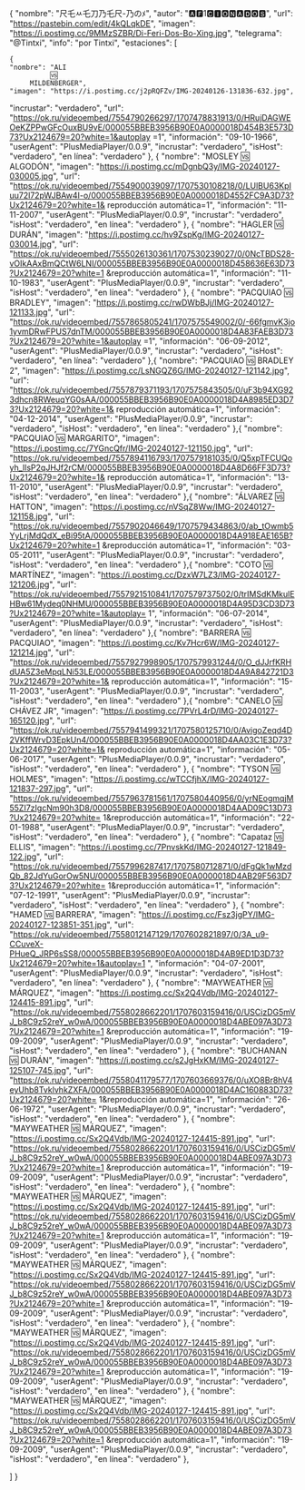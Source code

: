 {
"nombre": "尺乇ﾶ乇刀乃乇尺-乃のﾒ",
"autor": "🅰️🅵1🅲🅸🅾️🅽🅰️🅳🅾️🆂",
"url": "https://pastebin.com/edit/4kQLqkDE",
"imagen": "https://i.postimg.cc/9MMzSZBR/Di-Feri-Dos-Bo-Xing.jpg",
"telegrama": "@Tintxi",
"info": "por Tintxi",
"estaciones":
	[
 
	{
	"nombre": "ALI 
              🆚 
         MILDENBERGER",
	"imagen": "https://i.postimg.cc/j2pRQFZv/IMG-20240126-131836-632.jpg",
"incrustar": "verdadero",
	"url": "https://ok.ru/videoembed/7554790266297/1707478831913/0/HRujDAGWEOeKZPPwGFcOuxBU9vE/000055BBEB3956B90E0A0000018D454B3E573D73?Ux2124679=20?white=1&autoplay =1",
	"información": "09-10-1966",
	"userAgent": "PlusMediaPlayer/0.0.9",
    "incrustar": "verdadero",
	"isHost": "verdadero",
	"en línea": "verdadero"
	},
	{ 
	"nombre": "MOSLEY
               🆚 
             ALGODÓN", 
	"imagen": "https://i.postimg.cc/mDgnbQ3y/IMG-20240127-030005.jpg", 
	"url": "https://ok.ru/videoembed/7554900039097/1707530108218/0/LUlBU63KpIuu72l72pWJBAw4I-o/000055BBEB3956B90E0A0000018D4552FC9A3D73?Ux2124679=20?white=1& reproducción automática=1", 
	"información": "11-11-2007", 
	"userAgent": "PlusMediaPlayer/0.0.9",
    "incrustar": "verdadero",
	"isHost": "verdadero", 
	"en línea": "verdadero" 
	},
	{ 
	"nombre": "HAGLER
               🆚 
             DURÁN",
	"imagen": "https://i.postimg.cc/hv9ZspKg/IMG-20240127-030014.jpg",
	"url": "https://ok.ru/videoembed/7555026130361/1707530239027/0/0NcTBDS28-vOIkAAxBmQCtW6LNI/000055BBEB3956B90E0A0000018D458636E63D73?Ux2124679=20?white=1 &reproducción automática=1",
	"información": "11-10-1983",
	"userAgent": "PlusMediaPlayer/0.0.9",
    "incrustar": "verdadero",
	"isHost": "verdadero",
	"en línea": "verdadero"
	},
	{ 
	"nombre": "PACQUIAO 
               🆚 
             BRADLEY",
	"imagen": "https://i.postimg.cc/rwDWbBJj/IMG-20240127-121133.jpg",
	"url": "https://ok.ru/videoembed/7557865805241/1707575549002/0/-66fgmvK3jo1yvmDRwFPUS7dnTM/000055BBEB3956B90E0A0000018D4A83FAEB3D73?Ux2124679=20?white=1&autoplay =1",
	"información": "06-09-2012",
	"userAgent": "PlusMediaPlayer/0.0.9",
    "incrustar": "verdadero",
	"isHost": "verdadero",
	"en línea": "verdadero"
	},{ 
	"nombre": "PACQUIAO 
               🆚 
             BRADLEY 2",
	"imagen": "https://i.postimg.cc/LsNGQZ6G/IMG-20240127-121142.jpg",
	"url": "https://ok.ru/videoembed/7557879371193/1707575843505/0/uF3b94XG923dhcn8RWeuqYG0sAA/000055BBEB3956B90E0A0000018D4A8985ED3D73?Ux2124679=20?white=1& reproducción automática=1",
	"información": "04-12-2014",
	"userAgent": "PlusMediaPlayer/0.0.9",
    "incrustar": "verdadero",
	"isHost": "verdadero",
	"en línea": "verdadero"
	},{ 
	"nombre": "PACQUIAO 
               🆚 
             MARGARITO",
	"imagen": "https://i.postimg.cc/7YGncQfr/IMG-20240127-121150.jpg",
	"url": "https://ok.ru/videoembed/7557894116793/1707579181035/0/Q5xpTFCUQoyh_IlsP2qJHJf2rCM/000055BBEB3956B90E0A0000018D4A8D66FF3D73?Ux2124679=20?white=1& reproducción automática=1",
	"información": "13-11-2010",
	"userAgent": "PlusMediaPlayer/0.0.9",
    "incrustar": "verdadero",
	"isHost": "verdadero",
	"en línea": "verdadero"
	},{ 
	"nombre": "ÁLVAREZ
               🆚 
             HATTON",
	"imagen": "https://i.postimg.cc/nVSqZ8Ww/IMG-20240127-121158.jpg",
	"url": "https://ok.ru/videoembed/7557902046649/1707579434863/0/ab_tOwmb5YyLrjMdQdX_eBi95tA/000055BBEB3956B90E0A0000018D4A918EAE165B?Ux2124679=20?white=1 &reproducción automática=1",
	"información": "03-05-2011",
	"userAgent": "PlusMediaPlayer/0.0.9",
    "incrustar": "verdadero",
	"isHost": "verdadero",
	"en línea": "verdadero"
	},{ 
	"nombre": "COTO
               🆚 
             MARTÍNEZ",
	"imagen": "https://i.postimg.cc/DzxW7LZ3/IMG-20240127-121206.jpg",
	"url": "https://ok.ru/videoembed/7557921510841/1707579737502/0/trIMSdKMkulEHBw61Mydeq0NHMU/000055BBEB3956B90E0A0000018D4A95D3CD3D73?Ux2124679=20?white=1&autoplay= 1",
	"información": "06-07-2014",
	"userAgent": "PlusMediaPlayer/0.0.9",
    "incrustar": "verdadero",
	"isHost": "verdadero",
	"en línea": "verdadero"
	},{ 
	"nombre": "BARRERA
               🆚 
             PACQUIAO",
	"imagen": "https://i.postimg.cc/Kv7Hcr6W/IMG-20240127-121214.jpg",
	"url": "https://ok.ru/videoembed/7557927998905/1707579931244/0/O_dJJrfKRHdUA5Z3eMpqLNi53LE/000055BBEB3956B90E0A0000018D4A9A842721D3?Ux2124679=20?white=1& reproducción automática=1",
	"información": "15-11-2003",
	"userAgent": "PlusMediaPlayer/0.0.9",
    "incrustar": "verdadero",
	"isHost": "verdadero",
	"en línea": "verdadero"
	},{ 
	"nombre": "CANELO
               🆚 
             CHÁVEZ JR",
	"imagen": "https://i.postimg.cc/7PVrL4rD/IMG-20240127-165120.jpg",
	"url": "https://ok.ru/videoembed/7557941499321/1707580125710/0/AvigoZeqd4D2VKffWrvD3EpkUn4/000055BBEB3956B90E0A0000018D4AA03C1E3D73?Ux2124679=20?white=1& reproducción automática=1",
	"información": "05-06-2017",
	"userAgent": "PlusMediaPlayer/0.0.9",
    "incrustar": "verdadero",
	"isHost": "verdadero",
	"en línea": "verdadero"
	},
    { 
	"nombre": "TYSON
               🆚 
             HOLMES",
	"imagen": "https://i.postimg.cc/wTCCfjhX/IMG-20240127-121837-297.jpg",
	"url": "https://ok.ru/videoembed/7557963781561/1707580440956/0/yrNEogmqjM55ZI7zIgcNm90h3D8/000055BBEB3956B90E0A0000018D4AAD09C13D73?Ux2124679=20?white= 1&reproducción automática=1",
	"información": "22-01-1988",
	"userAgent": "PlusMediaPlayer/0.0.9",
    "incrustar": "verdadero",
	"isHost": "verdadero",
	"en línea": "verdadero"
	},
    { 
	"nombre": "Capataz
               🆚 
             ELLIS",
	"imagen": "https://i.postimg.cc/7PnvskKd/IMG-20240127-121849-122.jpg",
	"url": "https://ok.ru/videoembed/7557996287417/1707580712871/0/dFgQk1wMzdQb_82JdYuGorOw5NU/000055BBEB3956B90E0A0000018D4AB29F563D73?Ux2124679=20?white= 1&reproducción automática=1",
	"información": "07-12-1991",
	"userAgent": "PlusMediaPlayer/0.0.9",
    "incrustar": "verdadero",
	"isHost": "verdadero",
	"en línea": "verdadero"
	},
    { 
	"nombre": "HAMED
               🆚 
             BARRERA",
	"imagen": "https://i.postimg.cc/Fsz3jgPY/IMG-20240127-123851-351.jpg",
	"url": "https://ok.ru/videoembed/7558012147129/1707602821897/0/3A_u9-CCuveX-PHueQ_JRP6sSS8/000055BBEB3956B90E0A0000018D4AB9ED1D3D73?Ux2124679=20?white=1&autoplay=1 ",
	"información": "04-07-2001",
	"userAgent": "PlusMediaPlayer/0.0.9",
    "incrustar": "verdadero",
	"isHost": "verdadero",
	"en línea": "verdadero"
	},
    { 
	"nombre": "MAYWEATHER 
               🆚 
             MÁRQUEZ",
	"imagen": "https://i.postimg.cc/Sx2Q4Vdb/IMG-20240127-124415-891.jpg",
	"url": "https://ok.ru/videoembed/7558028662201/1707603159416/0/USCizDG5mVJ_b8C9z52reY_w0wA/000055BBEB3956B90E0A0000018D4ABE097A3D73?Ux2124679=20?white=1 &reproducción automática=1",
	"información": "19-09-2009",
	"userAgent": "PlusMediaPlayer/0.0.9",
    "incrustar": "verdadero",
	"isHost": "verdadero",
	"en línea": "verdadero"
	},
    { 
	"nombre": "BUCHANAN 
               🆚 
             DURÁN",
	"imagen": "https://i.postimg.cc/s2JgHxKM/IMG-20240127-125107-745.jpg",
	"url": "https://ok.ru/videoembed/7558041179577/1707603669376/0/uXO8Br8hV4eyUhb8TvklvhkZXFA/000055BBEB3956B90E0A0000018D4AC160883D73?Ux2124679=20?white= 1&reproducción automática=1",
	"información": "26-06-1972",
	"userAgent": "PlusMediaPlayer/0.0.9",
    "incrustar": "verdadero",
	"isHost": "verdadero",
	"en línea": "verdadero"
	},
    { 
	"nombre": "MAYWEATHER 
               🆚 
             MÁRQUEZ",
	"imagen": "https://i.postimg.cc/Sx2Q4Vdb/IMG-20240127-124415-891.jpg",
	"url": "https://ok.ru/videoembed/7558028662201/1707603159416/0/USCizDG5mVJ_b8C9z52reY_w0wA/000055BBEB3956B90E0A0000018D4ABE097A3D73?Ux2124679=20?white=1 &reproducción automática=1",
	"información": "19-09-2009",
	"userAgent": "PlusMediaPlayer/0.0.9",
    "incrustar": "verdadero",
	"isHost": "verdadero",
	"en línea": "verdadero"
	},
    { 
	"nombre": "MAYWEATHER 
               🆚 
             MÁRQUEZ",
	"imagen": "https://i.postimg.cc/Sx2Q4Vdb/IMG-20240127-124415-891.jpg",
	"url": "https://ok.ru/videoembed/7558028662201/1707603159416/0/USCizDG5mVJ_b8C9z52reY_w0wA/000055BBEB3956B90E0A0000018D4ABE097A3D73?Ux2124679=20?white=1 &reproducción automática=1",
	"información": "19-09-2009",
	"userAgent": "PlusMediaPlayer/0.0.9",
    "incrustar": "verdadero",
	"isHost": "verdadero",
	"en línea": "verdadero"
	},
    { 
	"nombre": "MAYWEATHER 
               🆚 
             MÁRQUEZ",
	"imagen": "https://i.postimg.cc/Sx2Q4Vdb/IMG-20240127-124415-891.jpg",
	"url": "https://ok.ru/videoembed/7558028662201/1707603159416/0/USCizDG5mVJ_b8C9z52reY_w0wA/000055BBEB3956B90E0A0000018D4ABE097A3D73?Ux2124679=20?white=1 &reproducción automática=1",
	"información": "19-09-2009",
	"userAgent": "PlusMediaPlayer/0.0.9",
    "incrustar": "verdadero",
	"isHost": "verdadero",
	"en línea": "verdadero"
	},
    { 
	"nombre": "MAYWEATHER 
               🆚 
             MÁRQUEZ",
	"imagen": "https://i.postimg.cc/Sx2Q4Vdb/IMG-20240127-124415-891.jpg",
	"url": "https://ok.ru/videoembed/7558028662201/1707603159416/0/USCizDG5mVJ_b8C9z52reY_w0wA/000055BBEB3956B90E0A0000018D4ABE097A3D73?Ux2124679=20?white=1 &reproducción automática=1",
	"información": "19-09-2009",
	"userAgent": "PlusMediaPlayer/0.0.9",
    "incrustar": "verdadero",
	"isHost": "verdadero",
	"en línea": "verdadero"
	},
    { 
	"nombre": "MAYWEATHER 
               🆚 
             MÁRQUEZ",
	"imagen": "https://i.postimg.cc/Sx2Q4Vdb/IMG-20240127-124415-891.jpg",
	"url": "https://ok.ru/videoembed/7558028662201/1707603159416/0/USCizDG5mVJ_b8C9z52reY_w0wA/000055BBEB3956B90E0A0000018D4ABE097A3D73?Ux2124679=20?white=1 &reproducción automática=1",
	"información": "19-09-2009",
	"userAgent": "PlusMediaPlayer/0.0.9",
    "incrustar": "verdadero",
	"isHost": "verdadero",
	"en línea": "verdadero"
	},
 
 
]
}

